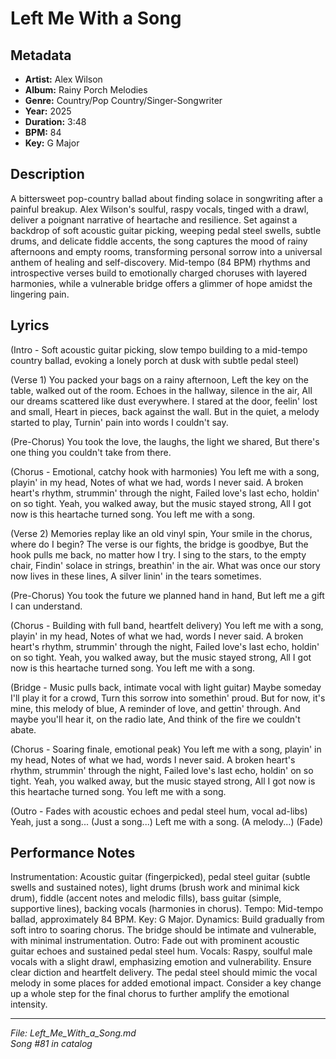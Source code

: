 # Left Me With a Song

## Metadata
- **Artist:** Alex Wilson
- **Album:** Rainy Porch Melodies
- **Genre:** Country/Pop Country/Singer-Songwriter
- **Year:** 2025
- **Duration:** 3:48
- **BPM:** 84
- **Key:** G Major

## Description
A bittersweet pop-country ballad about finding solace in songwriting after a painful breakup. Alex Wilson's soulful, raspy vocals, tinged with a drawl, deliver a poignant narrative of heartache and resilience. Set against a backdrop of soft acoustic guitar picking, weeping pedal steel swells, subtle drums, and delicate fiddle accents, the song captures the mood of rainy afternoons and empty rooms, transforming personal sorrow into a universal anthem of healing and self-discovery. Mid-tempo (84 BPM) rhythms and introspective verses build to emotionally charged choruses with layered harmonies, while a vulnerable bridge offers a glimmer of hope amidst the lingering pain.

## Lyrics

(Intro - Soft acoustic guitar picking, slow tempo building to a mid-tempo country ballad, evoking a lonely porch at dusk with subtle pedal steel)

(Verse 1)
You packed your bags on a rainy afternoon,
Left the key on the table, walked out of the room.
Echoes in the hallway, silence in the air,
All our dreams scattered like dust everywhere.
I stared at the door, feelin' lost and small,
Heart in pieces, back against the wall.
But in the quiet, a melody started to play,
Turnin' pain into words I couldn't say.

(Pre-Chorus)
You took the love, the laughs, the light we shared,
But there's one thing you couldn't take from there.

(Chorus - Emotional, catchy hook with harmonies)
You left me with a song, playin' in my head,
Notes of what we had, words I never said.
A broken heart's rhythm, strummin' through the night,
Failed love's last echo, holdin' on so tight.
Yeah, you walked away, but the music stayed strong,
All I got now is this heartache turned song.
You left me with a song.

(Verse 2)
Memories replay like an old vinyl spin,
Your smile in the chorus, where do I begin?
The verse is our fights, the bridge is goodbye,
But the hook pulls me back, no matter how I try.
I sing to the stars, to the empty chair,
Findin' solace in strings, breathin' in the air.
What was once our story now lives in these lines,
A silver linin' in the tears sometimes.

(Pre-Chorus)
You took the future we planned hand in hand,
But left me a gift I can understand.

(Chorus - Building with full band, heartfelt delivery)
You left me with a song, playin' in my head,
Notes of what we had, words I never said.
A broken heart's rhythm, strummin' through the night,
Failed love's last echo, holdin' on so tight.
Yeah, you walked away, but the music stayed strong,
All I got now is this heartache turned song.
You left me with a song.

(Bridge - Music pulls back, intimate vocal with light guitar)
Maybe someday I'll play it for a crowd,
Turn this sorrow into somethin' proud.
But for now, it's mine, this melody of blue,
A reminder of love, and gettin' through.
And maybe you'll hear it, on the radio late,
And think of the fire we couldn't abate.

(Chorus - Soaring finale, emotional peak)
You left me with a song, playin' in my head,
Notes of what we had, words I never said.
A broken heart's rhythm, strummin' through the night,
Failed love's last echo, holdin' on so tight.
Yeah, you walked away, but the music stayed strong,
All I got now is this heartache turned song.
You left me with a song.

(Outro - Fades with acoustic echoes and pedal steel hum, vocal ad-libs)
Yeah, just a song...
(Just a song...)
Left me with a song.
(A melody...)
(Fade)

## Performance Notes

Instrumentation: Acoustic guitar (fingerpicked), pedal steel guitar (subtle swells and sustained notes), light drums (brush work and minimal kick drum), fiddle (accent notes and melodic fills), bass guitar (simple, supportive lines), backing vocals (harmonies in chorus). Tempo: Mid-tempo ballad, approximately 84 BPM. Key: G Major. Dynamics: Build gradually from soft intro to soaring chorus. The bridge should be intimate and vulnerable, with minimal instrumentation. Outro: Fade out with prominent acoustic guitar echoes and sustained pedal steel hum. Vocals: Raspy, soulful male vocals with a slight drawl, emphasizing emotion and vulnerability. Ensure clear diction and heartfelt delivery. The pedal steel should mimic the vocal melody in some places for added emotional impact. Consider a key change up a whole step for the final chorus to further amplify the emotional intensity.

---
*File: Left_Me_With_a_Song.md*  
*Song #81 in catalog*
